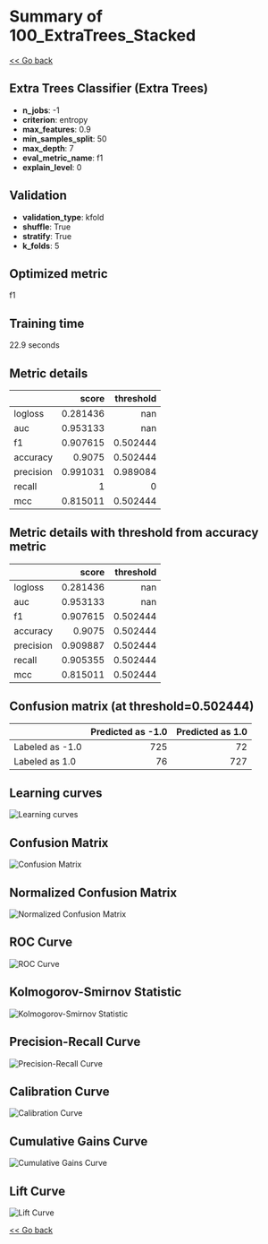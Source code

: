# Summary of 100_ExtraTrees_Stacked

[<< Go back](../README.md)


## Extra Trees Classifier (Extra Trees)
- **n_jobs**: -1
- **criterion**: entropy
- **max_features**: 0.9
- **min_samples_split**: 50
- **max_depth**: 7
- **eval_metric_name**: f1
- **explain_level**: 0

## Validation
 - **validation_type**: kfold
 - **shuffle**: True
 - **stratify**: True
 - **k_folds**: 5

## Optimized metric
f1

## Training time

22.9 seconds

## Metric details
|           |    score |   threshold |
|:----------|---------:|------------:|
| logloss   | 0.281436 |  nan        |
| auc       | 0.953133 |  nan        |
| f1        | 0.907615 |    0.502444 |
| accuracy  | 0.9075   |    0.502444 |
| precision | 0.991031 |    0.989084 |
| recall    | 1        |    0        |
| mcc       | 0.815011 |    0.502444 |


## Metric details with threshold from accuracy metric
|           |    score |   threshold |
|:----------|---------:|------------:|
| logloss   | 0.281436 |  nan        |
| auc       | 0.953133 |  nan        |
| f1        | 0.907615 |    0.502444 |
| accuracy  | 0.9075   |    0.502444 |
| precision | 0.909887 |    0.502444 |
| recall    | 0.905355 |    0.502444 |
| mcc       | 0.815011 |    0.502444 |


## Confusion matrix (at threshold=0.502444)
|                 |   Predicted as -1.0 |   Predicted as 1.0 |
|:----------------|--------------------:|-------------------:|
| Labeled as -1.0 |                 725 |                 72 |
| Labeled as 1.0  |                  76 |                727 |

## Learning curves
![Learning curves](learning_curves.png)
## Confusion Matrix

![Confusion Matrix](confusion_matrix.png)


## Normalized Confusion Matrix

![Normalized Confusion Matrix](confusion_matrix_normalized.png)


## ROC Curve

![ROC Curve](roc_curve.png)


## Kolmogorov-Smirnov Statistic

![Kolmogorov-Smirnov Statistic](ks_statistic.png)


## Precision-Recall Curve

![Precision-Recall Curve](precision_recall_curve.png)


## Calibration Curve

![Calibration Curve](calibration_curve_curve.png)


## Cumulative Gains Curve

![Cumulative Gains Curve](cumulative_gains_curve.png)


## Lift Curve

![Lift Curve](lift_curve.png)



[<< Go back](../README.md)
